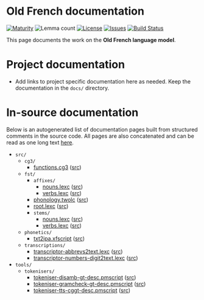 # Old French documentation

[![Maturity](https://img.shields.io/endpoint?url=https%3A%2F%2Fraw.githubusercontent.com%2Fgiellalt%2Flang-fro%2Fgh-pages%2Fmaturity.json)](https://giellalt.github.io/MaturityClassification.html)
![Lemma count](https://img.shields.io/endpoint?url=https%3A%2F%2Fraw.githubusercontent.com%2Fgiellalt%2Flang-fro%2Fgh-pages%2Flemmacount.json)
[![License](https://img.shields.io/github/license/giellalt/lang-fro)](https://github.com/giellalt/lang-fro/blob/main/LICENSE)
[![Issues](https://img.shields.io/github/issues/giellalt/lang-fro)](https://github.com/giellalt/lang-fro/issues)
[![Build Status](https://divvun-tc.giellalt.org/api/github/v1/repository/giellalt/lang-fro/main/badge.svg)](https://github.com/giellalt/lang-fro/actions)

This page documents the work on the **Old French language model**. 

# Project documentation

* Add links to project specific documentation here as needed. Keep the documentation in the `docs/` directory.

# In-source documentation

Below is an autogenerated list of documentation pages built from structured comments in the source code. All pages are also concatenated and can be read as one long text [here](fro.md).

* `src/`
    * `cg3/`
        * [functions.cg3](src-cg3-functions.cg3.html) ([src](https://github.com/giellalt/lang-fro/blob/main/src/cg3/functions.cg3))
    * `fst/`
        * `affixes/`
            * [nouns.lexc](src-fst-affixes-nouns.lexc.html) ([src](https://github.com/giellalt/lang-fro/blob/main/src/fst/affixes/nouns.lexc))
            * [verbs.lexc](src-fst-affixes-verbs.lexc.html) ([src](https://github.com/giellalt/lang-fro/blob/main/src/fst/affixes/verbs.lexc))
        * [phonology.twolc](src-fst-phonology.twolc.html) ([src](https://github.com/giellalt/lang-fro/blob/main/src/fst/phonology.twolc))
        * [root.lexc](src-fst-root.lexc.html) ([src](https://github.com/giellalt/lang-fro/blob/main/src/fst/root.lexc))
        * `stems/`
            * [nouns.lexc](src-fst-stems-nouns.lexc.html) ([src](https://github.com/giellalt/lang-fro/blob/main/src/fst/stems/nouns.lexc))
            * [verbs.lexc](src-fst-stems-verbs.lexc.html) ([src](https://github.com/giellalt/lang-fro/blob/main/src/fst/stems/verbs.lexc))
    * `phonetics/`
        * [txt2ipa.xfscript](src-phonetics-txt2ipa.xfscript.html) ([src](https://github.com/giellalt/lang-fro/blob/main/src/phonetics/txt2ipa.xfscript))
    * `transcriptions/`
        * [transcriptor-abbrevs2text.lexc](src-transcriptions-transcriptor-abbrevs2text.lexc.html) ([src](https://github.com/giellalt/lang-fro/blob/main/src/transcriptions/transcriptor-abbrevs2text.lexc))
        * [transcriptor-numbers-digit2text.lexc](src-transcriptions-transcriptor-numbers-digit2text.lexc.html) ([src](https://github.com/giellalt/lang-fro/blob/main/src/transcriptions/transcriptor-numbers-digit2text.lexc))
* `tools/`
    * `tokenisers/`
        * [tokeniser-disamb-gt-desc.pmscript](tools-tokenisers-tokeniser-disamb-gt-desc.pmscript.html) ([src](https://github.com/giellalt/lang-fro/blob/main/tools/tokenisers/tokeniser-disamb-gt-desc.pmscript))
        * [tokeniser-gramcheck-gt-desc.pmscript](tools-tokenisers-tokeniser-gramcheck-gt-desc.pmscript.html) ([src](https://github.com/giellalt/lang-fro/blob/main/tools/tokenisers/tokeniser-gramcheck-gt-desc.pmscript))
        * [tokeniser-tts-cggt-desc.pmscript](tools-tokenisers-tokeniser-tts-cggt-desc.pmscript.html) ([src](https://github.com/giellalt/lang-fro/blob/main/tools/tokenisers/tokeniser-tts-cggt-desc.pmscript))
